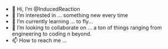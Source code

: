 - 👋 Hi, I’m @InducedReaction
- 👀 I’m interested in ... something new every time
- 🌱 I’m currently learning ... to fly...
- 💞️ I’m looking to collaborate on ... a ton of things ranging from engineering to coding n beyond.
- 📫 How to reach me ... 

<!---
InducedReaction/InducedReaction is a ✨ special ✨ repository because its `README.md` (this file) appears on your GitHub profile.
You can click the Preview link to take a look at your changes.
--->

